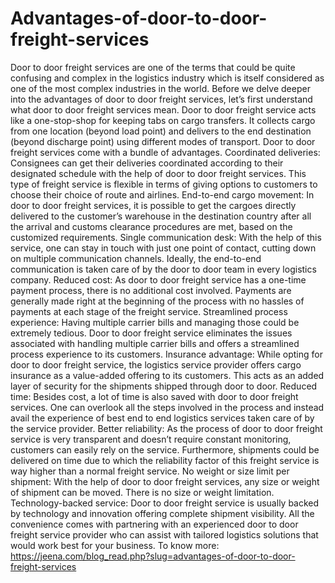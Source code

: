 # Advantages-of-door-to-door-freight-services
Door to door freight services are one of the terms that could be quite confusing and complex in the logistics industry which is itself considered as one of the most complex industries in the world. Before we delve deeper into the advantages of door to door freight services, let’s first understand what door to door freight services mean.  Door to door freight service acts like a one-stop-shop for keeping tabs on cargo transfers. It collects cargo from one location (beyond load point) and delivers to the end destination (beyond discharge point) using different modes of transport. Door to door freight services come with a bundle of advantages.  Coordinated deliveries: Consignees can get their deliveries coordinated according to their designated schedule with the help of door to door freight services. This type of freight service is flexible in terms of giving options to customers to choose their choice of route and airlines. End-to-end cargo movement: In door to door freight services, it is possible to get the cargoes directly delivered to the customer’s warehouse in the destination country after all the arrival and customs clearance procedures are met, based on the customized requirements. Single communication desk: With the help of this service, one can stay in touch with just one point of contact, cutting down on multiple communication channels. Ideally, the end-to-end communication is taken care of by the door to door team in every logistics company. Reduced cost: As door to door freight service has a one-time payment process, there is no additional cost involved. Payments are generally made right at the beginning of the process with no hassles of payments at each stage of the freight service. Streamlined process experience: Having multiple carrier bills and managing those could be extremely tedious. Door to door freight service eliminates the issues associated with handling multiple carrier bills and offers a streamlined process experience to its customers. Insurance advantage: While opting for door to door freight service, the logistics service provider offers cargo insurance as a value-added offering to its customers. This acts as an added layer of security for the shipments shipped through door to door. Reduced time: Besides cost, a lot of time is also saved with door to door freight services. One can overlook all the steps involved in the process and instead avail the experience of best end to end logistics services taken care of by the service provider. Better reliability: As the process of door to door freight service is very transparent and doesn’t require constant monitoring, customers can easily rely on the service. Furthermore, shipments could be delivered on time due to which the reliability factor of this freight service is way higher than a normal freight service. No weight or size limit per shipment: With the help of door to door freight services, any size or weight of shipment can be moved. There is no size or weight limitation. Technology-backed service: Door to door freight service is usually backed by technology and innovation offering complete shipment visibility. All the convenience comes with partnering with an experienced door to door freight service provider who can assist with tailored logistics solutions that would work best for your business. To know more: https://jeena.com/blog_read.php?slug=advantages-of-door-to-door-freight-services

